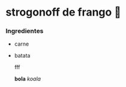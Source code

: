 # strogonoff de frango :chicken:

### Ingredientes

- carne

- batata

  fff

  **bola** _koala_

  ​



